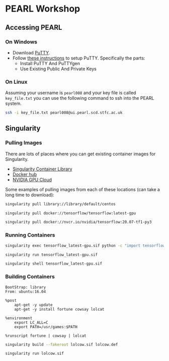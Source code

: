 # PEARL Workshop

## Accessing PEARL

### On Windows
 - Download [PuTTY](https://www.chiark.greenend.org.uk/~sgtatham/putty/latest.html).
 - Follow [these instructions](https://devops.ionos.com/tutorials/use-ssh-keys-with-putty-on-windows/#install-putty-and-puttygen) to setup PuTTY. Specifically the parts:
   - Install PuTTY And PuTTYgen
   - Use Existing Public And Private Keys
  
  
### On Linux

Assuming your username is `pearl008` and your key file is called `key_file.txt` you can use the following command to ssh into the PEARL system.

```bash
ssh -i key_file.txt pearl008@ui.pearl.scd.stfc.ac.uk
```

## Singularity

### Pulling Images
There are lots of places where you can get existing container images for Singularity.

 - [Singularity Container Library](https://cloud.sylabs.io/library)
 - [Docker hub](https://hub.docker.com/search?q=&type=image)
 - [NVIDIA GPU Cloud](https://ngc.nvidia.com/catalog/all)
 
Some examples of pulling images from each of these locations (can take a long time to download):

```bash
singularity pull library://library/default/centos

singularity pull docker://tensorflow/tensorflow:latest-gpu

singularity pull docker://nvcr.io/nvidia/tensorflow:20.07-tf1-py3
```

### Running Containers

```bash
singularity exec tensorflow_latest-gpu.sif python -c "import tensorflow as tf; print(tf.__version__)"
```

```bash
singularity run tensorflow_latest-gpu.sif
```

```bash
singularity shell tensorflow_latest-gpu.sif
```

### Building Containers

```
BootStrap: library
From: ubuntu:16.04

%post
    apt-get -y update
    apt-get -y install fortune cowsay lolcat

%environment
    export LC_ALL=C
    export PATH=/usr/games:$PATH

%runscript fortune | cowsay | lolcat
```

```bash
singularity build --fakeroot lolcow.sif lolcow.def
```

```bash
singularity run lolcow.sif 
```
